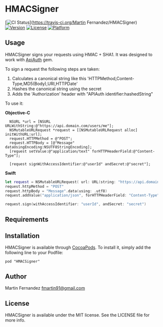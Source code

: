 # HMACSigner

[![CI Status](http://img.shields.io/travis/bilby91/HMACSigner.svg?style=flat)](https://travis-ci.org/Martin Fernandez/HMACSigner)
[![Version](https://img.shields.io/cocoapods/v/HMACSigner.svg?style=flat)](http://cocoadocs.org/docsets/HMACSigner)
[![License](https://img.shields.io/cocoapods/l/HMACSigner.svg?style=flat)](http://cocoadocs.org/docsets/HMACSigner)
[![Platform](https://img.shields.io/cocoapods/p/HMACSigner.svg?style=flat)](http://cocoadocs.org/docsets/HMACSignerer)

## Usage

HMACSigner signs your requests using HMAC + SHA1. It was designed to work with [ApiAuth](https://github.com/mgomes/api_auth) gem.

To sign a request the following steps are taken:

1. Calculates a canonical string like this 'HTTPMethod,Content-Type,MD5(Body),URI,HTTPDate'
2. Hashes the canonical string using the secret
3. Adds the 'Authorization' header with "APIAuth identifier:hashedString" 

To use it:

**Objective-C**
``` objc
  NSURL *url = [NSURL URLWithString:@"https://api.domain.com/users/me"];
  NSMutableURLRequest *request = [[NSMutableURLRequest alloc] initWithURL:url];
  request.HTTPMethod = @"POST";
  request.HTTPBody = [@"Message" dataUsingEncoding:NSUTF8StringEncoding];
  [request setValue:@"application/text" forHTTPHeaderField:@"Content-Type"]; 

  [request signWithAccessIdentifier:@"userId" andSecret:@"secret"];
```

**Swift**
```swift
let request = NSMutableURLRequest( url: URL(string: "https://api.domain.com/users/me"))
request.httpMethod = "POST"
request.httpBody = "Message".data(using: .utf8)
request.addValue("application/json", forHTTPHeaderField: "Content-Type")

request.sign(withAccessIdentifier: "userId", andSecret: "secret")
```

## Requirements

## Installation

HMACSigner is available through [CocoaPods](http://cocoapods.org). To install
it, simply add the following line to your Podfile:

    pod "HMACSigner"

## Author

Martin Fernandez <fmartin91@gmail.com>

## License

HMACSigner is available under the MIT license. See the LICENSE file for more info.

